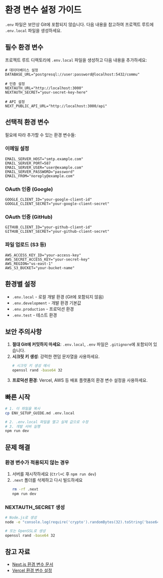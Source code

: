 # 환경 변수 설정 가이드

`.env` 파일은 보안상 Git에 포함되지 않습니다. 
다음 내용을 참고하여 프로젝트 루트에 `.env.local` 파일을 생성하세요.

## 필수 환경 변수

프로젝트 루트 디렉토리에 `.env.local` 파일을 생성하고 다음 내용을 추가하세요:

```env
# 데이터베이스 설정
DATABASE_URL="postgresql://user:password@localhost:5432/commu"

# 인증 설정
NEXTAUTH_URL="http://localhost:3000"
NEXTAUTH_SECRET="your-secret-key-here"

# API 설정
NEXT_PUBLIC_API_URL="http://localhost:3000/api"
```

## 선택적 환경 변수

필요에 따라 추가할 수 있는 환경 변수들:

### 이메일 설정
```env
EMAIL_SERVER_HOST="smtp.example.com"
EMAIL_SERVER_PORT=587
EMAIL_SERVER_USER="user@example.com"
EMAIL_SERVER_PASSWORD="password"
EMAIL_FROM="noreply@example.com"
```

### OAuth 인증 (Google)
```env
GOOGLE_CLIENT_ID="your-google-client-id"
GOOGLE_CLIENT_SECRET="your-google-client-secret"
```

### OAuth 인증 (GitHub)
```env
GITHUB_CLIENT_ID="your-github-client-id"
GITHUB_CLIENT_SECRET="your-github-client-secret"
```

### 파일 업로드 (S3 등)
```env
AWS_ACCESS_KEY_ID="your-access-key"
AWS_SECRET_ACCESS_KEY="your-secret-key"
AWS_REGION="us-east-1"
AWS_S3_BUCKET="your-bucket-name"
```

## 환경별 설정

- `.env.local` - 로컬 개발 환경 (Git에 포함되지 않음)
- `.env.development` - 개발 환경 기본값
- `.env.production` - 프로덕션 환경
- `.env.test` - 테스트 환경

## 보안 주의사항

1. **절대 Git에 커밋하지 마세요**: `.env.local`, `.env` 파일은 `.gitignore`에 포함되어 있습니다.
2. **시크릿 키 생성**: 강력한 랜덤 문자열을 사용하세요.
   ```bash
   # 시크릿 키 생성 예시
   openssl rand -base64 32
   ```
3. **프로덕션 환경**: Vercel, AWS 등 배포 플랫폼의 환경 변수 설정을 사용하세요.

## 빠른 시작

```bash
# 1. 이 파일을 복사
cp ENV_SETUP_GUIDE.md .env.local

# 2. .env.local 파일을 열고 실제 값으로 수정
# 3. 개발 서버 실행
npm run dev
```

## 문제 해결

### 환경 변수가 적용되지 않는 경우

1. 서버를 재시작하세요 (`Ctrl+C` 후 `npm run dev`)
2. `.next` 폴더를 삭제하고 다시 빌드하세요
   ```bash
   rm -rf .next
   npm run dev
   ```

### NEXTAUTH_SECRET 생성

```bash
# Node.js로 생성
node -e "console.log(require('crypto').randomBytes(32).toString('base64'))"

# 또는 OpenSSL로 생성
openssl rand -base64 32
```

## 참고 자료

- [Next.js 환경 변수 문서](https://nextjs.org/docs/basic-features/environment-variables)
- [Vercel 환경 변수 설정](https://vercel.com/docs/concepts/projects/environment-variables)

